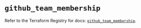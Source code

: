 # `github_team_membership`

Refer to the Terraform Registry for docs: [`github_team_membership`](https://registry.terraform.io/providers/integrations/github/6.5.0/docs/resources/team_membership).
